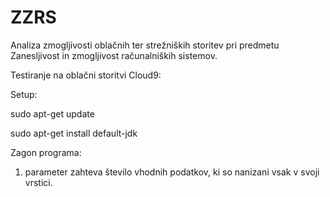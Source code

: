 # ZZRS
Analiza zmogljivosti oblačnih ter strežniških storitev pri predmetu Zanesljivost in zmogljivost računalniških sistemov.

Testiranje na oblačni storitvi Cloud9:

Setup:

sudo apt-get update

sudo apt-get install default-jdk

Zagon programa:

1. parameter zahteva število vhodnih podatkov, ki so nanizani vsak v svoji vrstici.
